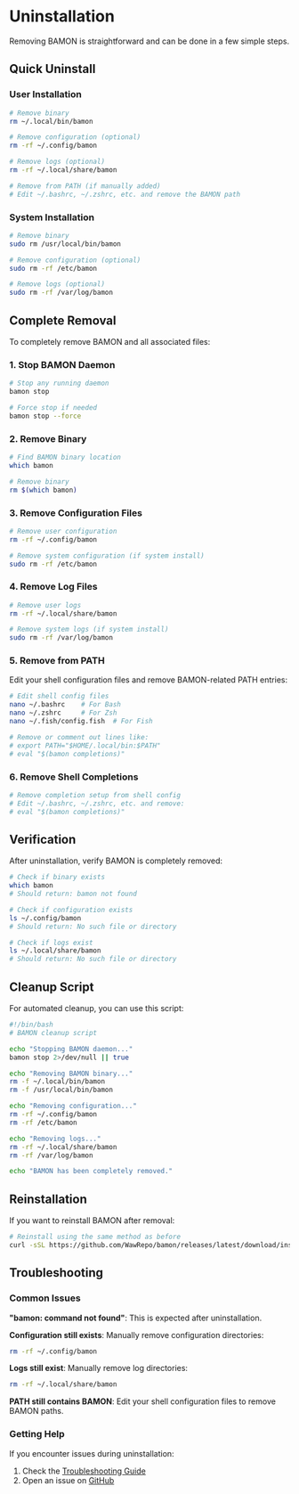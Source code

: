 # Uninstallation

Removing BAMON is straightforward and can be done in a few simple steps.

## Quick Uninstall

### User Installation

```bash
# Remove binary
rm ~/.local/bin/bamon

# Remove configuration (optional)
rm -rf ~/.config/bamon

# Remove logs (optional)
rm -rf ~/.local/share/bamon

# Remove from PATH (if manually added)
# Edit ~/.bashrc, ~/.zshrc, etc. and remove the BAMON path
```

### System Installation

```bash
# Remove binary
sudo rm /usr/local/bin/bamon

# Remove configuration (optional)
sudo rm -rf /etc/bamon

# Remove logs (optional)
sudo rm -rf /var/log/bamon
```

## Complete Removal

To completely remove BAMON and all associated files:

### 1. Stop BAMON Daemon

```bash
# Stop any running daemon
bamon stop

# Force stop if needed
bamon stop --force
```

### 2. Remove Binary

```bash
# Find BAMON binary location
which bamon

# Remove binary
rm $(which bamon)
```

### 3. Remove Configuration Files

```bash
# Remove user configuration
rm -rf ~/.config/bamon

# Remove system configuration (if system install)
sudo rm -rf /etc/bamon
```

### 4. Remove Log Files

```bash
# Remove user logs
rm -rf ~/.local/share/bamon

# Remove system logs (if system install)
sudo rm -rf /var/log/bamon
```

### 5. Remove from PATH

Edit your shell configuration files and remove BAMON-related PATH entries:

```bash
# Edit shell config files
nano ~/.bashrc    # For Bash
nano ~/.zshrc     # For Zsh
nano ~/.fish/config.fish  # For Fish

# Remove or comment out lines like:
# export PATH="$HOME/.local/bin:$PATH"
# eval "$(bamon completions)"
```

### 6. Remove Shell Completions

```bash
# Remove completion setup from shell config
# Edit ~/.bashrc, ~/.zshrc, etc. and remove:
# eval "$(bamon completions)"
```

## Verification

After uninstallation, verify BAMON is completely removed:

```bash
# Check if binary exists
which bamon
# Should return: bamon not found

# Check if configuration exists
ls ~/.config/bamon
# Should return: No such file or directory

# Check if logs exist
ls ~/.local/share/bamon
# Should return: No such file or directory
```

## Cleanup Script

For automated cleanup, you can use this script:

```bash
#!/bin/bash
# BAMON cleanup script

echo "Stopping BAMON daemon..."
bamon stop 2>/dev/null || true

echo "Removing BAMON binary..."
rm -f ~/.local/bin/bamon
rm -f /usr/local/bin/bamon

echo "Removing configuration..."
rm -rf ~/.config/bamon
rm -rf /etc/bamon

echo "Removing logs..."
rm -rf ~/.local/share/bamon
rm -rf /var/log/bamon

echo "BAMON has been completely removed."
```

## Reinstallation

If you want to reinstall BAMON after removal:

```bash
# Reinstall using the same method as before
curl -sSL https://github.com/WawRepo/bamon/releases/latest/download/install-repo.sh | bash
```

## Troubleshooting

### Common Issues

**"bamon: command not found"**: This is expected after uninstallation.

**Configuration still exists**: Manually remove configuration directories:
```bash
rm -rf ~/.config/bamon
```

**Logs still exist**: Manually remove log directories:
```bash
rm -rf ~/.local/share/bamon
```

**PATH still contains BAMON**: Edit your shell configuration files to remove BAMON paths.

### Getting Help

If you encounter issues during uninstallation:

1. Check the [Troubleshooting Guide](https://wawrepo.github.io/bamon/troubleshooting/)
2. Open an issue on [GitHub](https://github.com/WawRepo/bamon/issues)
